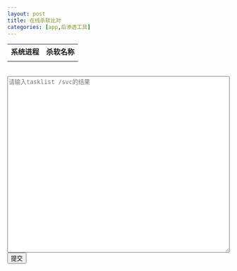 ```yaml
---
layout: post
title: 在线杀软比对
categories: [app,后渗透工具]
---
```

<script>
    
    var xhr = new XMLHttpRequest();
    xhr.open("GET","/assets/js/tools/av.json",false);
    xhr.send();
    if (xhr.status === 200) {
        var jsonData = JSON.parse(xhr.responseText);
        window.myData = jsonData;
    }

    function avTest() {
        var input = document.getElementById("input").value;
        var table = document.getElementById("myTable");
        var rowCount = table.rows.length;
        // 从最后一行开始删除，直到第一行
        for (var i = rowCount - 1; i > 0; i--) {
            table.deleteRow(i);
        }

        for (var key in window.myData){
            if(input.includes(key)){
                var row = table.insertRow(1); // 在第二行插入新的数据行
				var cell1 = row.insertCell(0);
				var cell2 = row.insertCell(1);
                cell1.innerHTML = key;
				cell2.innerHTML = window.myData[key];
            }
        }
    }
</script>
<style>
    table td {
        text-align: center;
    }

    textarea {
        width: 100%;
        height: 400px;
    }
</style>

<table id="myTable">
    <tr>
        <th>系统进程</th>
        <th>杀软名称</th>
    </tr>
    <tr>
        <td></td>
        <td></td>
    </tr>
</table>
<br>
<textarea id="input" placeholder="请输入tasklist /svc的结果"></textarea>
<button onclick="avTest()">提交</button>